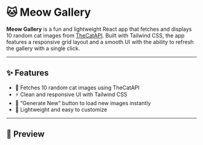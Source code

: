 # 🐱 Meow Gallery

**Meow Gallery** is a fun and lightweight React app that fetches and displays 10 random cat images from [TheCatAPI](https://thecatapi.com/). Built with Tailwind CSS, the app features a responsive grid layout and a smooth UI with the ability to refresh the gallery with a single click.

---

## ✨ Features

- 🐾 Fetches 10 random cat images using TheCatAPI
- ⚡ Clean and responsive UI with Tailwind CSS
- 🔄 “Generate New” button to load new images instantly
- 🎯 Lightweight and easy to customize

---

## 📸 Preview

